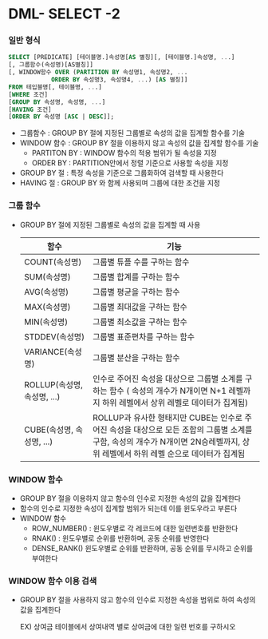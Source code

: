 # DML- SELECT -2

### 일반 형식

```SQL
SELECT [PREDICATE] [테이블명.]속성명[AS 별칭][, [테이블명.]속성명, ...]
[, 그룹함수(속성명)[AS별칭]]
[, WINDOW함수 OVER (PARTITION BY 속성명1, 속성명2, ...
			ORDER BY 속성명3, 속성명4, ...) [AS 별칭]]
FROM 테입블명[, 테이블명, ...]
[WHERE 조건]
[GROUP BY 속성명, 속성명, ...]
[HAVING 조건]
[ORDER BY 속성명 [ASC | DESC]];
```

- 그룹함수 : GROUP BY 절에 지정된  그룹별로 속성의 값을 집계할 함수를 기술
- WINDOW 함수 : GROUP BY 절을 이용하지 않고 속성의 값을 집계할 함수를 기술
  - PARTITON BY :  WINDOW 함수의 적용 범위가 될 속성을 지정
  - ORDER BY :  PARTITION안에서 정렬 기준으로 사용할 속성을 지정
- GROUP BY 절 : 특정 속성을 기준으로 그룹화하여 검색할 때 사용한다
- HAVING 절 : GROUP BY 와 함께 사용되며 그룹에 대한 조건을 지정



### 그룹 함수

- GROUP BY 절에 지정된 그룹별로 속성의 값을 집계할 때 사용

  | 함수                        | 기능                                                         |
  | --------------------------- | ------------------------------------------------------------ |
  | COUNT(속성명)               | 그룹별 튜플 수를 구하는 함수                                 |
  | SUM(속성명)                 | 그룹별 합계를 구하는 함수                                    |
  | AVG(속성명)                 | 그룹별 평균을 구하는 함수                                    |
  | MAX(속성명)                 | 그룹별 최대값을 구하는 함수                                  |
  | MIN(속성명)                 | 그룹별 최소값을 구하는 함수                                  |
  | STDDEV(속성명)              | 그룹별 표준편차를 구하는 함수                                |
  | VARIANCE(속성명)            | 그룹별 분산을 구하는 함수                                    |
  | ROLLUP(속성명, 속성명, ...) | 인수로 주어진 속성을 대상으로 그룹별 소계를 구하는 함수 ( 속성의 개수가 N개이면 N+1 레벨까지 하위 레벨에서 상위 레벨로 데이터가 집계됨) |
  | CUBE(속성명, 속성명, ...)   | ROLLUP과 유사한 형태지만 CUBE는 인수로 주어진 속성을 대상으로 모든 조합의 그룹별 소계를 구함, 속성의 개수가 N개이면 2N승레벨까지, 상위 레벨에서 하위 레벨 순으로 데이터가 집계됨 |

  

### WINDOW 함수

- GROUP BY 절을 이용하지 않고 함수의 인수로 지정한 속성의 값을 집계한다
- 함수의 인수로 지정한 속성이 집계할 범위가 되는데 이를 윈도우라고 부른다
- WINDOW 함수
  - ROW_NUMBER() :  윈도우별로 각 레코드에 대한 일련번호를 반환한다
  - RNAK() : 윈도우별로 순위를 반환하며, 공동 순위를 반영한다
  - DENSE_RANK() 윈도우별로 순위를 반환하며, 공동 순위를 무시하고 순위를 부여한다



### WINDOW 함수 이용 검색

- GROUP BY 절을 사용하지 않고 함수의 인수로 지정한 속성을 범위로 하여 속성의 값을 집계한다

  EX) 상여금 테이블에서 상여내역 별로 상여금에 대한 일련 번호를 구하시오
